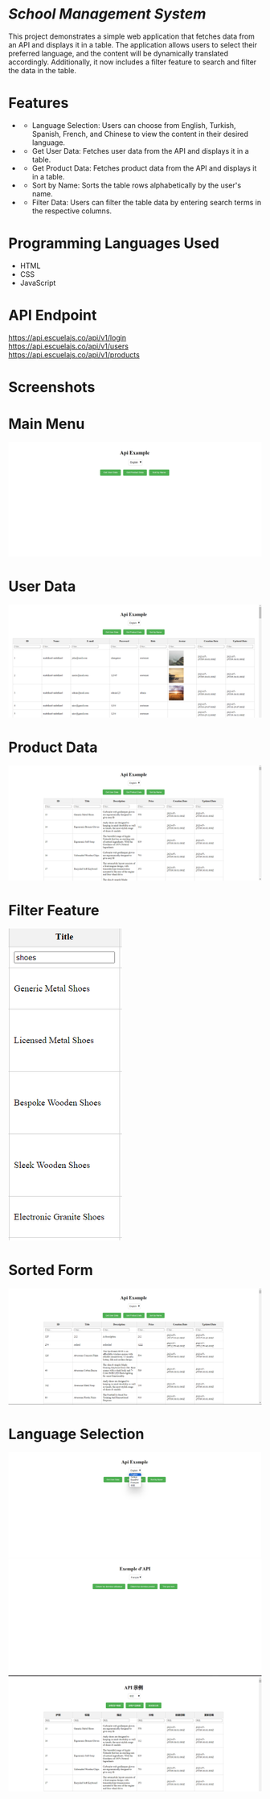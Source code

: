 # *School Management System*
This project demonstrates a simple web application that fetches data from an API and displays it in a table. 
The application allows users to select their preferred language, and the content will be dynamically translated accordingly. 
Additionally, it now includes a filter feature to search and filter the data in the table.

# Features
- - Language Selection: Users can choose from English, Turkish, Spanish, French, and Chinese to view the content in their desired language.
- - Get User Data: Fetches user data from the API and displays it in a table.
- - Get Product Data: Fetches product data from the API and displays it in a table.
- - Sort by Name: Sorts the table rows alphabetically by the user's name.
- - Filter Data: Users can filter the table data by entering search terms in the respective columns.
   
 # Programming Languages Used
- HTML
- CSS
- JavaScript

# API Endpoint
 https://api.escuelajs.co/api/v1/login <br/>
https://api.escuelajs.co/api/v1/users <br/>
https://api.escuelajs.co/api/v1/products <br/>

# Screenshots <br/>
# Main Menu
![Main Menu](https://github.com/emirhandev/API-Example/blob/main/Screenshots/1.png)<br/>
# User Data
![User Data](https://github.com/emirhandev/API-Example/blob/main/Screenshots/2.png)<br/>
# Product Data
![Product Data](https://github.com/emirhandev/API-Example/blob/main/Screenshots/3.png)<br/>
# Filter Feature
![Filter Feature](https://github.com/emirhandev/API-Example/blob/main/Screenshots/4.png)<br/>
# Sorted Form
![Sorted Form](https://github.com/emirhandev/API-Example/blob/main/Screenshots/5.png)<br/>

# Language Selection
![Language Selection](https://github.com/emirhandev/API-Example/blob/main/Screenshots/7.png)<br/>
![Language Selection](https://github.com/emirhandev/API-Example/blob/main/Screenshots/6.png)<br/>
![Language Selection](https://github.com/emirhandev/API-Example/blob/main/Screenshots/8.png)<br/>



  
